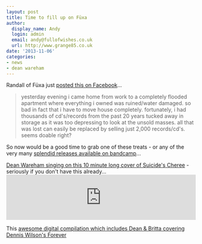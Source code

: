 ```yaml
---
layout: post
title: Time to fill up on Füxa
author:
  display_name: Andy
  login: admin
  email: andy@fullofwishes.co.uk
  url: http://www.grange85.co.uk
date: '2013-11-06'
categories:
- news
- dean wareham
---
```

<p>Randall of Füxa just <a href="https://www.facebook.com/permalink.php?story_fbid=10151742594418931&id=187296468930">posted this on Facebook</a>...</p>
<blockquote><p>yesterday evening i came home from work to a completely flooded apartment where everything i owned was ruined/water damaged. so bad in fact that i have to move house completely. fortunately, i had thousands of cd's/records from the past 20 years tucked away in storage as it was too depressing to look at the unsold masses. all that was lost can easily be replaced by selling just 2,000 records/cd's. seems doable right? </p></blockquote>
<p>So now would be a good time to grab one of these treats - or any of the very many <a href="http://fuxa1.bandcamp.com/">splendid releases available on bandcamp</a>...</p>
<p><a href="http://fuxa1.bandcamp.com/album/fuxa-commits-suicide">Dean Wareham singing on this 10 minute long cover of Suicide's Cheree</a> - seriously if you don't have this already...<br />
<iframe style="border: 0; width: 100%; height: 120px;" src="https://bandcamp.com/EmbeddedPlayer/album=3874447431/size=medium/bgcol=ffffff/linkcol=0687f5/t=1/transparent=true/" seamless><a href="http://fuxa1.bandcamp.com/album/fuxa-commits-suicide">Fuxa Commits Suicide by fuxa</a></iframe></p>
<p>This <a href="http://fuxa1.bandcamp.com/album/a-mind-expansion-digital-compilation">awesome digital compilation which includes Dean & Britta covering Dennis Wilson's Forever</a></p>


